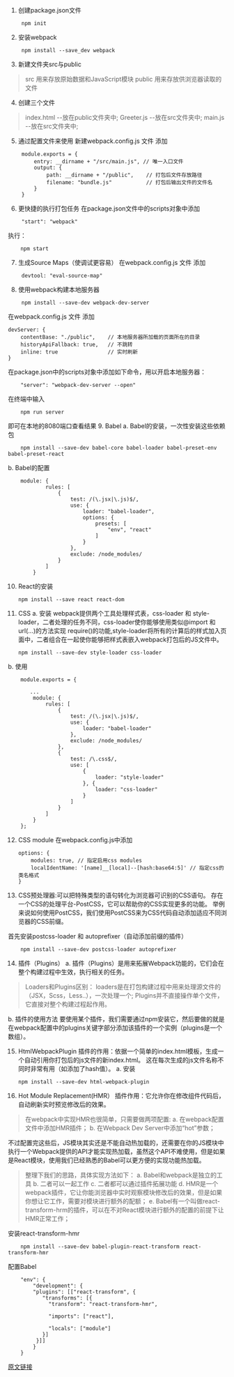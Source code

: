 1. 创建package.json文件

        npm init

2. 安装webpack

        npm install --save_dev webpack

3. 新建文件夹src与public
> src 用来存放原始数据和JavaScript模块
> public 用来存放供浏览器读取的文件

4. 创建三个文件
> index.html --放在public文件夹中;
> Greeter.js --放在src文件夹中;
> main.js --放在src文件夹中;

5. 通过配置文件来使用
新建webpack.config.js 文件
添加

        module.exports = {
            entry: __dirname + "/src/main.js", // 唯一入口文件
            output: {
                path: __dirname + "/public",    // 打包后文件存放路径
                filename: "bundle.js"           // 打包后输出文件的文件名
            }
        }

6. 更快捷的执行打包任务
在package.json文件中的scripts对象中添加

        "start": "webpack"

执行：

        npm start

7. 生成Source Maps（使调试更容易）
在webpack.config.js 文件
添加

        devtool: "eval-source-map"

8. 使用webpack构建本地服务器

        npm install --save-dev webpack-dev-server

 在webpack.config.js 文件
 添加

    devServer: {
        contentBase: "./public",    // 本地服务器所加载的页面所在的目录
        historyApiFallback: true,   // 不跳转
        inline: true                // 实时刷新
    }

在package.json中的scripts对象中添加如下命令，用以开启本地服务器：

        "server": "webpack-dev-server --open"

在终端中输入

        npm run server

即可在本地的8080端口查看结果
9. Babel
a. Babel的安装，一次性安装这些依赖包

        npm install --save-dev babel-core babel-loader babel-preset-env babel-preset-react

b. Babel的配置

        module: {
                rules: [
                    {
                        test: /(\.jsx|\.js)$/,
                        use: {
                            loader: "babel-loader",
                            options: {
                                presets: [
                                    "env", "react"
                                ]
                            }
                        },
                        exclude: /node_modules/
                    }
                ]
            }

10. React的安装

        npm install --save react react-dom

11. CSS
a. 安装
webpack提供两个工具处理样式表，css-loader 和 style-loader，二者处理的任务不同，css-loader使你能够使用类似@import 和 url(...)的方法实现 require()的功能,style-loader将所有的计算后的样式加入页面中，二者组合在一起使你能够把样式表嵌入webpack打包后的JS文件中。

        npm install --save-dev style-loader css-loader

b. 使用

        module.exports = {

           ...
            module: {
                rules: [
                    {
                        test: /(\.jsx|\.js)$/,
                        use: {
                            loader: "babel-loader"
                        },
                        exclude: /node_modules/
                    },
                    {
                        test: /\.css$/,
                        use: [
                            {
                                loader: "style-loader"
                            }, {
                                loader: "css-loader"
                            }
                        ]
                    }
                ]
            }
        };

12. CSS module
在webpack.config.js中添加

        options: {
            modules: true, // 指定启用css modules
            localIdentName: '[name]__[local]--[hash:base64:5]' // 指定css的类名格式
        }

13. CSS预处理器:可以把特殊类型的语句转化为浏览器可识别的CSS语句。
存在一个CSS的处理平台-PostCSS，它可以帮助你的CSS实现更多的功能。
举例来说如何使用PostCSS，我们使用PostCSS来为CSS代码自动添加适应不同浏览器的CSS前缀。

首先安装postcss-loader 和 autoprefixer（自动添加前缀的插件）

        npm install --save-dev postcss-loader autoprefixer

14. 插件（Plugins）
a. 插件（Plugins）是用来拓展Webpack功能的，它们会在整个构建过程中生效，执行相关的任务。

> Loaders和Plugins区别：
    loaders是在打包构建过程中用来处理源文件的（JSX，Scss，Less..），一次处理一个;
    Plugins并不直接操作单个文件，它直接对整个构建过程起作用。

b. 插件的使用方法
 要使用某个插件，我们需要通过npm安装它，然后要做的就是在webpack配置中的plugins关键字部分添加该插件的一个实例（plugins是一个数组）。

15. HtmlWebpackPlugin
插件的作用：依据一个简单的index.html模板，生成一个自动引用你打包后的js文件的新index.html。
这在每次生成的js文件名称不同时非常有用（如添加了hash值）。
a. 安装

        npm install --save-dev html-webpack-plugin

16. Hot Module Replacement(HMR）
插件作用：它允许你在修改组件代码后，自动刷新实时预览修改后的效果。

> 在webpack中实现HMR也很简单，只需要做两项配置:
    a. 在webpack配置文件中添加HMR插件；
    b. 在Webpack Dev Server中添加“hot”参数；

不过配置完这些后，JS模块其实还是不能自动热加载的，还需要在你的JS模块中执行一个Webpack提供的API才能实现热加载，虽然这个API不难使用，但是如果是React模块，使用我们已经熟悉的Babel可以更方便的实现功能热加载。

> 整理下我们的思路，具体实现方法如下：
    a. Babel和webpack是独立的工具
    b. 二者可以一起工作
    c. 二者都可以通过插件拓展功能
    d. HMR是一个webpack插件，它让你能浏览器中实时观察模块修改后的效果，但是如果你想让它工作，需要对模块进行额外的配额；
    e. Babel有一个叫做react-transform-hrm的插件，可以在不对React模块进行额外的配置的前提下让HMR正常工作；

安装react-transform-hmr

        npm install --save-dev babel-plugin-react-transform react-transform-hmr

配置Babel

        "env": {
            "development": {
            "plugins": [["react-transform", {
               "transforms": [{
                 "transform": "react-transform-hmr",

                 "imports": ["react"],

                 "locals": ["module"]
               }]
             }]]
            }
        }
[原文链接](https://www.jianshu.com/p/42e11515c10f)
